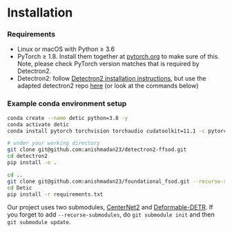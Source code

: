 # Installation

### Requirements
- Linux or macOS with Python ≥ 3.6
- PyTorch ≥ 1.8.
  Install them together at [pytorch.org](https://pytorch.org) to make sure of this. Note, please check
  PyTorch version matches that is required by Detectron2.
- Detectron2: follow [Detectron2 installation instructions](https://detectron2.readthedocs.io/tutorials/install.html), but use the adapted detectron2 repo [here](https://github.com/anishmadan23/detectron2-ffsod) (or look at the commands below)


### Example conda environment setup
```bash
conda create --name detic python=3.8 -y
conda activate detic
conda install pytorch torchvision torchaudio cudatoolkit=11.1 -c pytorch-lts -c nvidia

# under your working directory
git clone git@github.com:anishmadan23/detectron2-ffsod.git
cd detectron2
pip install -e .

cd ..
git clone git@github.com:anishmadan23/foundational_fsod.git --recurse-submodules
cd Detic
pip install -r requirements.txt
```

Our project uses two submodules, [CenterNet2](https://github.com/xingyizhou/CenterNet2.git) and [Deformable-DETR](https://github.com/fundamentalvision/Deformable-DETR.git). If you forget to add `--recurse-submodules`, do `git submodule init` and then `git submodule update`. 
